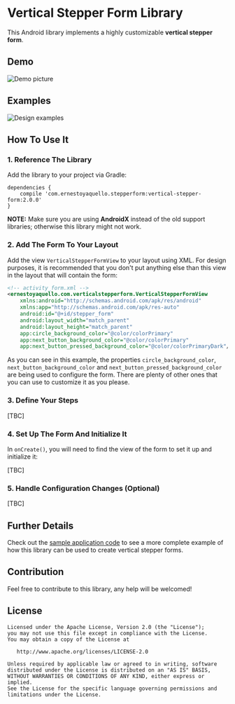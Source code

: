 # Vertical Stepper Form Library
This Android library implements a highly customizable **vertical stepper form**.

## Demo
![Demo picture](https://raw.githubusercontent.com/ernestoyaquello/VerticalStepperForm/master/stepper-example.gif)

## Examples
![Design examples](https://raw.githubusercontent.com/ernestoyaquello/VerticalStepperForm/master/design-examples.png)

## How To Use It
### 1. Reference The Library
Add the library to your project via Gradle:

```
dependencies {
    compile 'com.ernestoyaquello.stepperform:vertical-stepper-form:2.0.0'
}
```
**NOTE:** Make sure you are using **AndroidX** instead of the old support libraries; otherwise this library might not work.

### 2. Add The Form To Your Layout
Add the view ```VerticalStepperFormView``` to your layout using XML. For design purposes, it is recommended that you don't put anything else than this view in the layout that will contain the form:

```xml
<!-- activity_form.xml -->
<ernestoyaquello.com.verticalstepperform.VerticalStepperFormView
    xmlns:android="http://schemas.android.com/apk/res/android"
    xmlns:app="http://schemas.android.com/apk/res-auto"
    android:id="@+id/stepper_form"
    android:layout_width="match_parent"
    android:layout_height="match_parent"
    app:circle_background_color="@color/colorPrimary"
    app:next_button_background_color="@color/colorPrimary"
    app:next_button_pressed_background_color="@color/colorPrimaryDark"/>
```
As you can see in this example, the properties `circle_background_color`, `next_button_background_color` and `next_button_pressed_background_color` are being used to configure the form. There are plenty of other ones that you can use to customize it as you please.

### 3. Define Your Steps
[TBC]

### 4. Set Up The Form And Initialize It
In ```onCreate()```, you will need to find the view of the form to set it up and initialize it:

[TBC]

### 5. Handle Configuration Changes (Optional)
[TBC]


## Further Details
Check out the [sample application code](https://github.com/ernestoyaquello/VerticalStepperForm/tree/master/app/src/main/java/verticalstepperform/ernestoyaquello/com/verticalstepperform) to see a more complete example of how this library can be used to create vertical stepper forms.

## Contribution
Feel free to contribute to this library, any help will be welcomed!

## License
```
Licensed under the Apache License, Version 2.0 (the "License");
you may not use this file except in compliance with the License.
You may obtain a copy of the License at

   http://www.apache.org/licenses/LICENSE-2.0

Unless required by applicable law or agreed to in writing, software
distributed under the License is distributed on an "AS IS" BASIS,
WITHOUT WARRANTIES OR CONDITIONS OF ANY KIND, either express or implied.
See the License for the specific language governing permissions and
limitations under the License.
```

